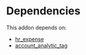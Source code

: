 # Dependencies

This addon depends on:

- [hr_expense](https://github.com/bringout/oca-ocb-hr/tree/aa000c65134cd084402a3f35a3bfc3672d5c1d57/odoo-bringout-oca-ocb-hr_expense)
- [account_analytic_tag](https://github.com/bringout/oca-financial)
